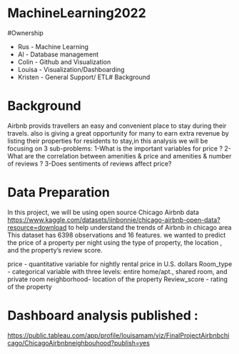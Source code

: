 # MachineLearning2022

#Ownership
* Rus - Machine Learning
* Al - Database management
* Colin - Github and Visualization
* Louisa - Visualization/Dashboarding
* Kristen - General Support/ ETL# Background
# Background
Airbnb provids travellers an easy and convenient place to stay during their travels. also is giving a great opportunity for many to earn extra revenue by listing their properties for residents to stay,in this analysis we will be focusing on 3 sub-problems:
1-What is the important variables for price ?
2-What are the correlation between amenities & price and amenities & number of reviews ?
3-Does sentiments of reviews affect price?
# Data Preparation
In this project, we will be using  open source Chicago Airbnb data https://www.kaggle.com/datasets/jinbonnie/chicago-airbnb-open-data?resource=download to help understand the trends of Airbnb in chicago area 
This dataset has 6398 observations and 16 features. we wanted to predict the price of a property per night using the type of property, the location , and the property’s review score.

price - quantitative variable for nightly rental price in U.S. dollars
Room_type - categorical variable with three levels: entire home/apt., shared room, and private room
neighborhood- location of the property
Review_score - rating of the property

# Dashboard  analysis published :
https://public.tableau.com/app/profile/louisamam/viz/FinalProjectAirbnbchicago/ChicagoAirbnbneighbouhood?publish=yes
